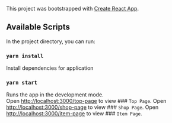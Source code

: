 This project was bootstrapped with [Create React App](https://github.com/facebook/create-react-app).

## Available Scripts

In the project directory, you can run:

### `yarn install`
Install dependencies for application

### `yarn start`

Runs the app in the development mode.<br />
Open [http://localhost:3000/top-page](http://localhost:3000/top-page) to view ### `Top Page`.
Open [http://localhost:3000/shop-page](http://localhost:3000/shop-page) to view ### `Shop Page`.
Open [http://localhost:3000/item-page](http://localhost:3000/item-page) to view ### `Item Page`.
